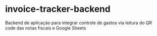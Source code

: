 # invoice-tracker-backend
  Backend de aplicação para integrar controle de gastos via leitura do QR code das notas fiscais e Google Sheets

